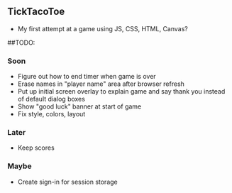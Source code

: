 ## TickTacoToe

* My first attempt at a game using JS, CSS, HTML, Canvas?

##TODO:

### Soon

* Figure out how to end timer when game is over
* Erase names in "player name" area after browser refresh
* Put up initial screen overlay to explain game and say thank you instead of default dialog boxes
* Show "good luck" banner at start of game
* Fix style, colors, layout

### Later

* Keep scores

### Maybe

* Create sign-in for session storage
